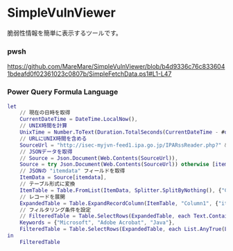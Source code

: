 # SimpleVulnViewer
脆弱性情報を簡単に表示するツールです。

### pwsh
https://github.com/MareMare/SimpleVulnViewer/blob/b4d9336c76c8336041bdeafd0f02361023c0807b/SimpleFetchData.ps1#L1-L47

### Power Query Formula Language
```m
let
    // 現在の日時を取得
    CurrentDateTime = DateTime.LocalNow(),
    // UNIX時間を計算
    UnixTime = Number.ToText(Duration.TotalSeconds(CurrentDateTime - #datetime(1970, 1, 1, 0, 0, 0))),
    // URLにUNIX時間を含める
    SourceUrl = "http://isec-myjvn-feed1.ipa.go.jp/IPARssReader.php?" & UnixTime & "&tool=icatw",
    // JSONデータを取得
    // Source = Json.Document(Web.Contents(SourceUrl)),
    Source = try Json.Document(Web.Contents(SourceUrl)) otherwise [itemdata = {}],
    // JSONの "itemdata" フィールドを取得
    ItemData = Source[itemdata],
    // テーブル形式に変換
    ItemTable = Table.FromList(ItemData, Splitter.SplitByNothing(), {"Column1"}),
    // レコードを展開
    ExpandedTable = Table.ExpandRecordColumn(ItemTable, "Column1", {"item_date", "item_title", "item_link"}),
    // フィルタリング条件を設定
    // FilteredTable = Table.SelectRows(ExpandedTable, each Text.Contains([item_title], "Microsoft") or Text.Contains([item_title], "Adobe Acrobat") or Text.Contains([item_title], "Java"))
    Keywords = {"Microsoft", "Adobe Acrobat", "Java"},
    FilteredTable = Table.SelectRows(ExpandedTable, each List.AnyTrue(List.Transform(Keywords, (k) => Text.Contains([item_title], k))))
in
    FilteredTable
```
